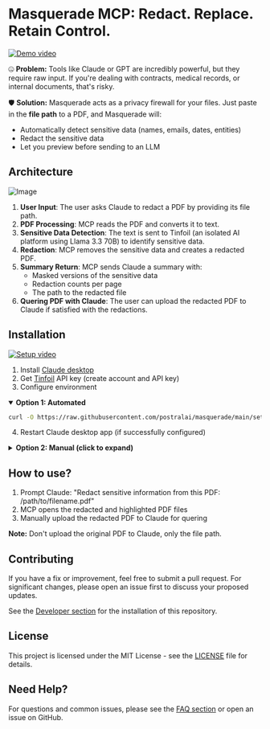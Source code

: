 # Masquerade MCP: Redact. Replace. Retain Control.

[![Demo video](https://github.com/user-attachments/assets/27e1580b-6fde-474c-8e88-44e77c3fb6a0)](https://github.com/user-attachments/assets/80b1d8ac-a012-41ce-8e92-64d567f2427f)

🤐 **Problem:** Tools like Claude or GPT are incredibly powerful, but they require raw input. If you're dealing with contracts, medical records, or internal documents, that's risky.

🛡️ **Solution:** Masquerade acts as a privacy firewall for your files. Just paste in the **file path** to a PDF, and Masquerade will:

  - Automatically detect sensitive data (names, emails, dates, entities)
  - Redact the sensitive data
  - Let you preview before sending to an LLM

## Architecture

![Image](https://github.com/user-attachments/assets/96002c8b-5839-4499-814e-e603d95e7c82)

1. **User Input**: The user asks Claude to redact a PDF by providing its file path.
1. **PDF Processing**: MCP reads the PDF and converts it to text.
1. **Sensitive Data Detection**: The text is sent to Tinfoil (an isolated AI platform using Llama 3.3 70B) to identify sensitive data.
1. **Redaction**: MCP removes the sensitive data and creates a redacted PDF.
1. **Summary Return**: MCP sends Claude a summary with:
    - Masked versions of the sensitive data
    - Redaction counts per page
    - The path to the redacted file
1. **Quering PDF with Claude**: The user can upload the redacted PDF to Claude if satisfied with the redactions.

## Installation

[![Setup video](https://github.com/user-attachments/assets/1402cd40-34df-4776-a8e4-f07d6f20c90b)](https://github.com/user-attachments/assets/76dedb64-1ef5-4ab4-afe1-11f399b3653b)

1. Install [Claude desktop](https://claude.ai/download)
1. Get [Tinfoil](https://tinfoil.sh) API key (create account and API key)
1. Configure environment

<details open>
<summary><strong>Option 1: Automated</strong></summary>

```bash
curl -O https://raw.githubusercontent.com/postralai/masquerade/main/setup.sh && bash setup.sh
```

4. Restart Claude desktop app (if successfully configured)

</details>

<details>
<summary><strong>Option 2: Manual (click to expand)</strong></summary>

4. Create a virtual environment with **Python ">=3.10, <=3.12"**

```bash
python3.12 -m venv pdfmcp
source pdfmcp/bin/activate
python --version
```

5. Install this repo with the command below

```bash
pip install git+https://github.com/postralai/masquerade@main
```

6. Automate the Claude config setup (and skip the next steps)

```bash
python -m masquerade.configure_claude
```

7. Get Python path: `which python`
1. Get MCP file path: `python -c "import masquerade as m; print(f'{m.__path__[0]}/mcp_pdf_redaction.py')"`
1. Add (1) Python path, (2) MCP file path, and (3) Tinfoil API key to the JSON below and add that to `claude_desktop_config.json`. Instructions to find the config file are in the image below.
1. Restart Claude

```json
{
  "mcpServers": {
    "pdf-redaction": {
      "command": "/path/to/python", // Run `which python`
      "args": ["/path/to/mcp_pdf_redaction.py"], // Run `python -c "import masquerade as m; print(f'{m.__path__[0]}/mcp_pdf_redaction.py')"`
      "env": {
        "TINFOIL_API_KEY": "your_api_key" // Create Tinfoil account and paste API key
      }
    }
  }
}
```

![Image](https://github.com/user-attachments/assets/cfa56a1a-bec0-40e5-95d9-f4f36c43b95a)

</details>

## How to use?

1. Prompt Claude: "Redact sensitive information from this PDF: /path/to/filename.pdf"
1. MCP opens the redacted and highlighted PDF files
1. Manually upload the redacted PDF to Claude for quering

**Note:** Don't upload the original PDF to Claude, only the file path.

## Contributing

If you have a fix or improvement, feel free to submit a pull request. For significant changes, please open an issue first to discuss your proposed updates.

See the [Developer section](docs/developers.md) for the installation of this repository.

## License

This project is licensed under the MIT License - see the [LICENSE](LICENSE) file for details.

## Need Help?

For questions and common issues, please see the [FAQ section](docs/faq.md) or open an issue on GitHub.
